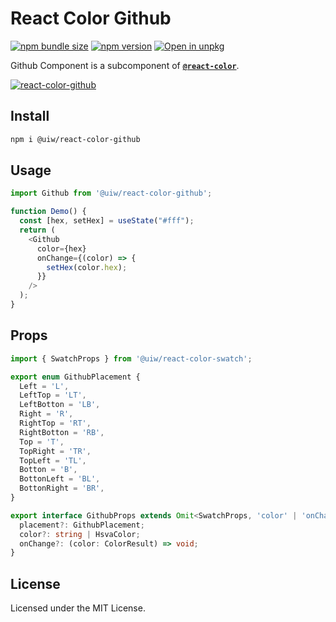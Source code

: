 React Color Github
===

[![npm bundle size](https://img.shields.io/bundlephobia/minzip/@uiw/react-color-github)](https://bundlephobia.com/package/@uiw/react-color-github) [![npm version](https://img.shields.io/npm/v/@uiw/react-color-github.svg)](https://www.npmjs.com/package/@uiw/react-color-github) [![Open in unpkg](https://img.shields.io/badge/Open%20in-unpkg-blue)](https://uiwjs.github.io/npm-unpkg/#/pkg/@uiw/react-color-github/file/README.md)

Github Component is a subcomponent of [**`@react-color`**](https://uiwjs.github.io/react-color).

[![react-color-github](https://user-images.githubusercontent.com/1680273/125949553-67c1adef-b37f-43e2-9414-3ffb77c26ba0.png)](https://uiwjs.github.io/react-color/#/github)

## Install

```bash
npm i @uiw/react-color-github
```

## Usage

```js
import Github from '@uiw/react-color-github';

function Demo() {
  const [hex, setHex] = useState("#fff");
  return (
    <Github
      color={hex}
      onChange={(color) => {
        setHex(color.hex);
      }}
    />
  );
}
```

## Props

```ts
import { SwatchProps } from '@uiw/react-color-swatch';

export enum GithubPlacement {
  Left = 'L',
  LeftTop = 'LT',
  LeftBotton = 'LB',
  Right = 'R',
  RightTop = 'RT',
  RightBotton = 'RB',
  Top = 'T',
  TopRight = 'TR',
  TopLeft = 'TL',
  Botton = 'B',
  BottonLeft = 'BL',
  BottonRight = 'BR',
}

export interface GithubProps extends Omit<SwatchProps, 'color' | 'onChange'> {
  placement?: GithubPlacement;
  color?: string | HsvaColor;
  onChange?: (color: ColorResult) => void;
}
```

<!--footer-dividing-->

## License

Licensed under the MIT License.
